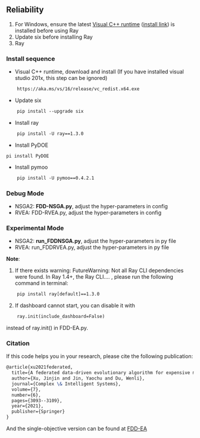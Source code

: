 ## Reliability 

1. For Windows, ensure the latest [Visual C++ runtime](https://support.microsoft.com/en-us/help/2977003/the-latest-supported-visual-c-downloads) ([install link](https://aka.ms/vs/16/release/vc_redist.x64.exe)) is installed before using Ray
2. Update six before installing Ray
3. Ray

### Install sequence

- Visual C++ runtime, download and install (If you have installed visual studio 201x, this step can be ignored)

```tex
    https://aka.ms/vs/16/release/vc_redist.x64.exe
```

- Update six

```tex
    pip install --upgrade six
```

- Install ray

```tex
    pip install -U ray==1.3.0
```

- Install PyDOE

```
pi install PyDOE
```

- Install pymoo

```tex
    pip install -U pymoo==0.4.2.1
```

### Debug Mode

- NSGA2: **FDD-NSGA.py**, adjust the hyper-parameters in config
- RVEA: FDD-RVEA.py, adjust the hyper-parameters in config

### Experimental Mode

- NSGA2: **run_FDDNSGA.py**, adjust the hyper-parameters in py file
- RVEA: run_FDDRVEA.py, adjust the hyper-parameters in py file


**Note**:

1. If there exists warning: FutureWarning: Not all Ray CLI dependencies were found. In Ray 1.4+, the Ray CLI.... , please run the following command in terminal:

```tex
    pip install ray[default]==1.3.0
```

2. If dashboard cannot start, you can disable it with 

```tex
    ray.init(include_dashboard=False)
```
instead of ray.init() in FDD-EA.py.


### Citation
If this code helps you in your research, please cite the following publication:

```tex
@article{xu2021federated,
  title={A federated data-driven evolutionary algorithm for expensive multi-/many-objective optimization},
  author={Xu, Jinjin and Jin, Yaochu and Du, Wenli},
  journal={Complex \& Intelligent Systems},
  volume={7},
  number={6},
  pages={3093--3109},
  year={2021},
  publisher={Springer}
}
```

And the single-objective version can be found at [FDD-EA](https://github.com/VeritasXu/FDD-EA.git)
